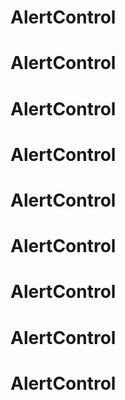 # AlertControl
# AlertControl
# AlertControl
# AlertControl
# AlertControl
# AlertControl
# AlertControl
# AlertControl
# AlertControl
